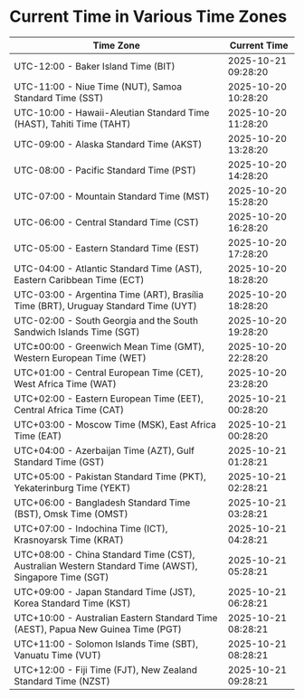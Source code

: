 # Current Time in Various Time Zones

| Time Zone | Current Time |
|-----------|--------------|
| UTC-12:00 - Baker Island Time (BIT) | 2025-10-21 09:28:20 |
| UTC-11:00 - Niue Time (NUT), Samoa Standard Time (SST) | 2025-10-20 10:28:20 |
| UTC-10:00 - Hawaii-Aleutian Standard Time (HAST), Tahiti Time (TAHT) | 2025-10-20 11:28:20 |
| UTC-09:00 - Alaska Standard Time (AKST) | 2025-10-20 13:28:20 |
| UTC-08:00 - Pacific Standard Time (PST) | 2025-10-20 14:28:20 |
| UTC-07:00 - Mountain Standard Time (MST) | 2025-10-20 15:28:20 |
| UTC-06:00 - Central Standard Time (CST) | 2025-10-20 16:28:20 |
| UTC-05:00 - Eastern Standard Time (EST) | 2025-10-20 17:28:20 |
| UTC-04:00 - Atlantic Standard Time (AST), Eastern Caribbean Time (ECT) | 2025-10-20 18:28:20 |
| UTC-03:00 - Argentina Time (ART), Brasília Time (BRT), Uruguay Standard Time (UYT) | 2025-10-20 18:28:20 |
| UTC-02:00 - South Georgia and the South Sandwich Islands Time (SGT) | 2025-10-20 19:28:20 |
| UTC±00:00 - Greenwich Mean Time (GMT), Western European Time (WET) | 2025-10-20 22:28:20 |
| UTC+01:00 - Central European Time (CET), West Africa Time (WAT) | 2025-10-20 23:28:20 |
| UTC+02:00 - Eastern European Time (EET), Central Africa Time (CAT) | 2025-10-21 00:28:20 |
| UTC+03:00 - Moscow Time (MSK), East Africa Time (EAT) | 2025-10-21 00:28:20 |
| UTC+04:00 - Azerbaijan Time (AZT), Gulf Standard Time (GST) | 2025-10-21 01:28:21 |
| UTC+05:00 - Pakistan Standard Time (PKT), Yekaterinburg Time (YEKT) | 2025-10-21 02:28:21 |
| UTC+06:00 - Bangladesh Standard Time (BST), Omsk Time (OMST) | 2025-10-21 03:28:21 |
| UTC+07:00 - Indochina Time (ICT), Krasnoyarsk Time (KRAT) | 2025-10-21 04:28:21 |
| UTC+08:00 - China Standard Time (CST), Australian Western Standard Time (AWST), Singapore Time (SGT) | 2025-10-21 05:28:21 |
| UTC+09:00 - Japan Standard Time (JST), Korea Standard Time (KST) | 2025-10-21 06:28:21 |
| UTC+10:00 - Australian Eastern Standard Time (AEST), Papua New Guinea Time (PGT) | 2025-10-21 08:28:21 |
| UTC+11:00 - Solomon Islands Time (SBT), Vanuatu Time (VUT) | 2025-10-21 08:28:21 |
| UTC+12:00 - Fiji Time (FJT), New Zealand Standard Time (NZST) | 2025-10-21 09:28:21 |
